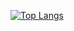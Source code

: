 [![Top Langs](https://github-readme-stats.vercel.app/api/top-langs/?username=kayadd&layout=compact&theme=vision-friendly-dark)](https://github.com/anuraghazra/github-readme-stats)

